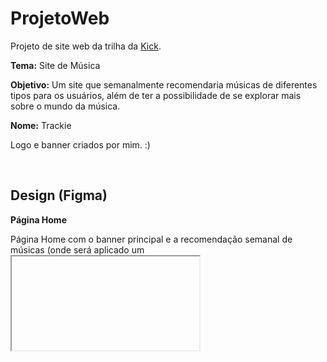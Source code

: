 # ProjetoWeb
Projeto de site web da trilha da [Kick](https://soukick.com.br).

<b>Tema:</b> Site de Música

<b>Objetivo:</b> Um site que semanalmente recomendaria músicas de diferentes tipos para os usuários, além de ter a possibilidade de se explorar mais sobre o mundo da música.

<b>Nome:</b> Trackie

Logo e banner criados por mim. :)

<br>

<h2>Design (Figma)</h2>

<b>Página Home</b>

Página Home com o banner principal e a recomendação semanal de músicas (onde será aplicado um <iframe> do [Spotify](https://open.spotify.com/intl-pt)).

![image](https://github.com/emanuellisntos/ProjetoWeb/assets/99870160/26f4eb55-6070-48dd-93d9-70ed4aa0ce1c)

<br>

<b>Página Explorar</b>

Página Explorar onde o usuário poderá explorar mais artistas, álbuns, gêneros músicais, etc (independente da página, o botão Explorar (localizado no menu de navegação) será em efeito <b>dropdown</b>, mostrando os tópicos da página e também dando acesso às páginas Eventos e Gêneros Musicais).

![image](https://github.com/emanuellisntos/ProjetoWeb/assets/99870160/7c4281e9-f606-4e7c-bec6-b98d5b2f2c74)

<br>

<b>Página Gêneros Musicais</b>

Página Gêneros Musicais que mostrará os gêneros recomendados da semana e artistas sugeridos de cada gênero.

![image](https://github.com/emanuellisntos/ProjetoWeb/assets/99870160/d59b8f2d-63b0-4a6d-8b0b-013094886156)

<br>

<b>Página Eventos Musicais</b>

Página Eventos Musicais que mostrará eventos musicais para os usuários, além de um mapa (com <iframe> do [Google Maps](https://www.google.com.br/maps/preview)) para o usuário poder localizar eventos próximos a ele.

![image](https://github.com/emanuellisntos/ProjetoWeb/assets/99870160/4f34eabb-14a0-47aa-9393-f68db06d344a)

<br>

<b>Página Contato</b>

Página de Contato com um formulário (que no momento não receberá respostas), onde o usuário poderá enviar uma sugestão para as próximas semanas.

![image](https://github.com/emanuellisntos/ProjetoWeb/assets/99870160/b773977c-1985-4637-85ce-6279f66949f6)

---

<b>Paleta de cores</b>

![image](https://github.com/emanuellisntos/ProjetoWeb/assets/99870160/c49ed332-b9fc-428c-9981-f64ac3fb4995)

<br>

<b>Fontes usadas</b>

![image](https://github.com/emanuellisntos/ProjetoWeb/assets/99870160/5123885d-be16-4a08-8d8e-f98451017bd3)

---

<b>Imagens ilustrativas:</b>

*Todas estão sujeitas a mudanças.

Artista

![7](https://github.com/emanuellisntos/ProjetoWeb/assets/99870160/cbfe89f3-8a97-4e04-909c-da713f3c3d4b)

<br>

Álbum

![6](https://github.com/emanuellisntos/ProjetoWeb/assets/99870160/a28b8d5b-b102-4eba-b3e7-fec4d0871bbd)

<br>

Música

![5](https://github.com/emanuellisntos/ProjetoWeb/assets/99870160/d8a5b676-e859-452b-a5d4-2f4c2be21ace)

<b>Imagens da página de Eventos por:</b>

<a href="https://unsplash.com/pt-br/@adityachinchure">Aditya Chinchure</a>

<a href="https://unsplash.com/pt-br/@vishnurnair">Vishnu R Nair</a>

<a href="https://unsplash.com/pt-br/@dannyhowe">Danny Howe</a>

<a href="https://www.pexels.com/@sebastian-ervi-866902/">Sebastian Ervi</a>

<a href="https://www.pexels.com/@wendywei/">Wendy Wei</a>

<a href="https://www.pexels.com/@chad-kirchoff-346647/">Chad Kirchoff</a>

<a href="https://www.pexels.com/@jackgittoes/">Jack Gittoes</a>

<a href="https://www.pexels.com/pt-br/@apasaric/">Aleksander Pasaric</a>
  
